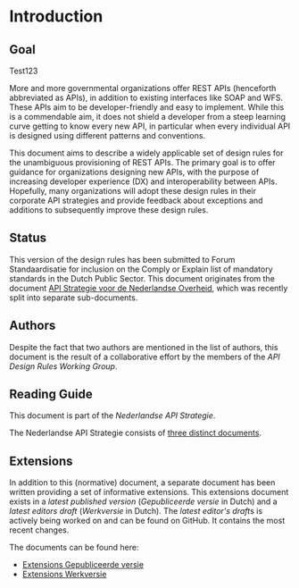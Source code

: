 # Introduction

## Goal

Test123

More and more governmental organizations offer REST APIs (henceforth abbreviated as APIs), in addition to existing interfaces like SOAP and WFS. These APIs aim to be developer-friendly and easy to implement. While this is a commendable aim, it does not shield a developer from a steep learning curve getting to know every new API, in particular when every individual API is designed using different patterns and conventions.

This document aims to describe a widely applicable set of design rules for the unambiguous provisioning of REST APIs. The primary goal is to offer guidance for organizations designing new APIs, with the purpose of increasing developer experience (DX) and interoperability between APIs. Hopefully, many organizations will adopt these design rules in their corporate API strategies and provide feedback about exceptions and additions to subsequently improve these design rules.

## Status

This version of the design rules has been submitted to Forum Standaardisatie for inclusion on the Comply or Explain list of mandatory standards in the Dutch Public Sector. This document originates from the document [API Strategie voor de Nederlandse Overheid](https://docs.geostandaarden.nl/api/vv-hr-API-Strategie-20190715/), which was recently split into separate sub-documents.

## Authors

Despite the fact that two authors are mentioned in the list of authors, this document is the result of a collaborative effort by the members of the *API Design Rules Working Group*.

## Reading Guide

This document is part of the *Nederlandse API Strategie*.

The Nederlandse API Strategie consists of [three distinct documents](https://www.geonovum.nl/themas/kennisplatform-apis#APIStrategie).

## Extensions

In addition to this (normative) document, a separate document has been written providing a set of informative extensions. This extensions document exists in a *latest published version* (*Gepubliceerde versie* in Dutch) and a *latest editors draft* (*Werkversie* in Dutch). The *latest editor's draft*s is actively being worked on and can be found on GitHub. It contains the most recent changes.

The documents can be found here:
* [Extensions Gepubliceerde versie](https://docs.geostandaarden.nl/api/API-Strategie-ext/)
* [Extensions Werkversie](https://geonovum.github.io/KP-APIs/API-strategie-extensies/)
